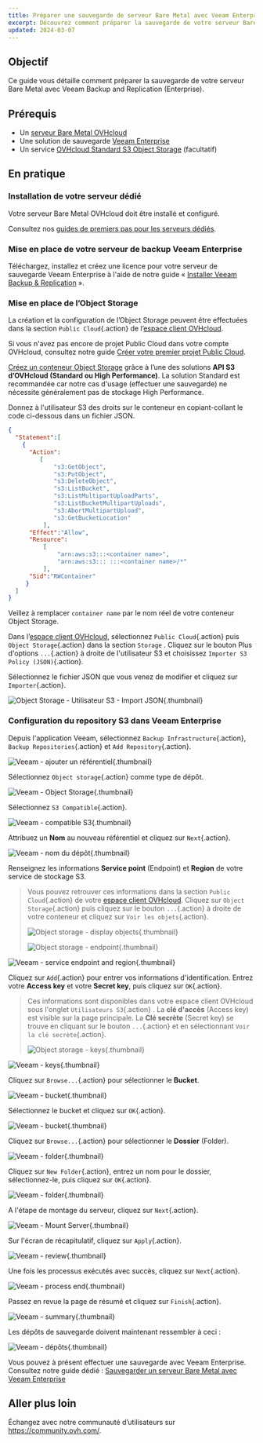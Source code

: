 ```yaml
---
title: Préparer une sauvegarde de serveur Bare Metal avec Veeam Enterprise
excerpt: Découvrez comment préparer la sauvegarde de votre serveur Bare Metal à l'aide de Veeam Backup and Replication (Enterprise)
updated: 2024-03-07
---
```


## Objectif

Ce guide vous détaille comment préparer la sauvegarde de votre serveur Bare Metal avec Veeam Backup and Replication (Enterprise).

## Prérequis

- Un [serveur Bare Metal OVHcloud](https://www.ovhcloud.com/fr-ca/bare-metal/)
- Une solution de sauvegarde [Veeam Enterprise](https://www.ovhcloud.com/fr-ca/storage-solutions/veeam-enterprise/)
- Un service [OVHcloud Standard S3 Object Storage](https://www.ovhcloud.com/fr-ca/public-cloud/object-storage/) (facultatif)

## En pratique

### Installation de votre serveur dédié

Votre serveur Bare Metal OVHcloud doit être installé et configuré.

Consultez nos [guides de premiers pas pour les serveurs dédiés](/products/bare-metal-cloud-dedicated-servers-getting-started).

### Mise en place de votre serveur de backup Veeam Enterprise

Téléchargez, installez et créez une licence pour votre serveur de sauvegarde Veeam Enterprise à l'aide de notre guide « [Installer Veeam Backup & Replication](/pages/storage_and_backup/backup_and_aster_recovery_solutions/veeam/veeam_backup_replication) ».

### Mise en place de l’Object Storage

La création et la configuration de l’Object Storage peuvent être effectuées dans la section `Public Cloud`{.action} de l’[espace client OVHcloud](https://ca.ovh.com/auth/?action=gotomanager&from=https://www.ovh.com/ca/fr/&ovhSubsidiary=qc).

Si vous n'avez pas encore de projet Public Cloud dans votre compte OVHcloud, consultez notre guide [Créer votre premier projet Public Cloud](/pages/public_cloud/compute/create_a_public_cloud_project).

[Créez un conteneur Object Storage](/pages/storage_and_backup/object_storage/s3_create_bucket) grâce à l’une des solutions **API S3 d’OVHcloud (Standard ou High Performance)**. La solution Standard est recommandée car notre cas d'usage (effectuer une sauvegarde) ne nécessite généralement pas de stockage High Performance.

Donnez à l'utilisateur S3 des droits sur le conteneur en copiant-collant le code ci-dessous dans un fichier JSON.

```json
{
  "Statement":[
    {
      "Action":
         [
             "s3:GetObject",
             "s3:PutObject",
             "s3:DeleteObject",
             "s3:ListBucket",
             "s3:ListMultipartUploadParts",
             "s3:ListBucketMultipartUploads",
             "s3:AbortMultipartUpload",
             "s3:GetBucketLocation"
          ],
      "Effect":"Allow",
      "Resource":
          [
              "arn:aws:s3:::<container name>",
              "arn:aws:s3::: :::<container name>/*"
          ],
      "Sid":"RWContainer"
     }
  ]
}
```

Veillez à remplacer `container name` par le nom réel de votre conteneur Object Storage.

Dans l’[espace client OVHcloud](https://ca.ovh.com/auth/?action=gotomanager&from=https://www.ovh.com/ca/fr/&ovhSubsidiary=qc), sélectionnez `Public Cloud`{.action} puis `Object Storage`{.action} dans la section `Storage` . Cliquez sur le bouton Plus d'options `...`{.action} à droite de l'utilisateur S3 et choisissez `Importer S3 Policy (JSON)`{.action}.

Sélectionnez le fichier JSON que vous venez de modifier et cliquez sur `Importer`{.action}.

![Object Storage - Utilisateur S3 - Import JSON](images/backup-Preparation-01.png){.thumbnail}

### Configuration du repository S3 dans Veeam Enterprise

Depuis l'application Veeam, sélectionnez `Backup Infrastructure`{.action}, `Backup Repositories`{.action} et `Add Repository`{.action}.

![Veeam - ajouter un référentiel](images/backup-Preparation-02.png){.thumbnail}

Sélectionnez `Object storage`{.action} comme type de dépôt.

![Veeam - Object Storage](images/backup-Preparation-03.png){.thumbnail}

Sélectionnez `S3 Compatible`{.action}.

![Veeam - compatible S3](images/backup-Preparation-04.png){.thumbnail}

Attribuez un **Nom** au nouveau référentiel et cliquez sur `Next`{.action}.

![Veeam - nom du dépôt](images/backup-Preparation-05.png){.thumbnail}

Renseignez les informations **Service point** (Endpoint) et **Region** de votre service de stockage S3.

> Vous pouvez retrouver ces informations dans la section `Public Cloud`{.action} de votre [espace client OVHcloud](https://ca.ovh.com/auth/?action=gotomanager&from=https://www.ovh.com/ca/fr/&ovhSubsidiary=qc).
> Cliquez sur `Object Storage`{.action} puis cliquez sur le bouton `...`{.action} à droite de votre conteneur et cliquez sur `Voir les objets`{.action}.
>
> ![Object storage - display objects](images/backup-Preparation-06.png){.thumbnail}
>
> ![Object storage - endpoint](images/backup-Preparation-07.png){.thumbnail}

![Veeam - service endpoint and region](images/backup-Preparation-08.png){.thumbnail}

Cliquez sur `Add`{.action} pour entrer vos informations d'identification. Entrez votre **Access key** et votre **Secret key**, puis cliquez sur `OK`{.action}.

> Ces informations sont disponibles dans votre espace client OVHcloud sous l'onglet `Utilisateurs S3`{.action} . La **clé d'accès** (Access key) est visible sur la page principale. 
> La **Clé secrète** (Secret key) se trouve en cliquant sur le bouton `...`{.action} et en sélectionnant `Voir la clé secrète`{.action}. 
>
> ![Object storage - keys](images/backup-Preparation-09.png){.thumbnail}

![Veeam - keys](images/backup-Preparation-10.png){.thumbnail}

Cliquez sur `Browse...`{.action} pour sélectionner le **Bucket**.

![Veeam - bucket](images/backup-Preparation-11.png){.thumbnail}

Sélectionnez le bucket et cliquez sur `OK`{.action}.

![Veeam - bucket](images/backup-Preparation-12.png){.thumbnail}

Cliquez sur `Browse...`{.action} pour sélectionner le **Dossier** (Folder).

![Veeam - folder](images/backup-Preparation-13.png){.thumbnail}

Cliquez sur `New Folder`{.action}, entrez un nom pour le dossier, sélectionnez-le, puis cliquez sur `OK`{.action}.

![Veeam - folder](images/backup-Preparation-14.png){.thumbnail}

A l'étape de montage du serveur, cliquez sur `Next`{.action}.

![Veeam - Mount Server](images/backup-Preparation-15.png){.thumbnail}

Sur l'écran de récapitulatif, cliquez sur `Apply`{.action}.

![Veeam - review](images/backup-Preparation-16.png){.thumbnail}

Une fois les processus exécutés avec succès, cliquez sur `Next`{.action}.

![Veeam - process end](images/backup-Preparation-17.png){.thumbnail}

Passez en revue la page de résumé et cliquez sur `Finish`{.action}.

![Veeam - summary](images/backup-Preparation-18.png){.thumbnail}

Les dépôts de sauvegarde doivent maintenant ressembler à ceci :

![Veeam - dépôts](images/backup-Preparation-19.png){.thumbnail}

Vous pouvez à présent effectuer une sauvegarde avec Veeam Enterprise. Consultez notre guide dédié : [Sauvegarder un serveur Bare Metal avec Veeam Enterprise](/pages/bare_metal_cloud/dedicated_servers/veeam-enterprise-server-backup)

## Aller plus loin

Échangez avec notre communauté d’utilisateurs sur <https://community.ovh.com/>.